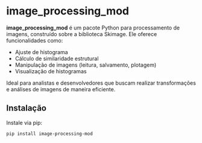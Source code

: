 # image_processing_mod

**image_processing_mod** é um pacote Python para processamento de imagens, construído sobre a biblioteca Skimage. Ele oferece funcionalidades como:

- Ajuste de histograma
- Cálculo de similaridade estrutural
- Manipulação de imagens (leitura, salvamento, plotagem)
- Visualização de histogramas

Ideal para analistas e desenvolvedores que buscam realizar transformações e análises de imagens de maneira eficiente.

## Instalação

Instale via pip:

```bash
pip install image-processing-mod
